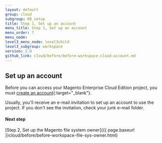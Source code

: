```yaml
---
layout: default
group: cloud
subgroup: 08_setup
title: Step 1, Set up an account
menu_title: Step 1, Set up an account
menu_order: 7
menu_node: 
level3_menu_node: level3child
level3_subgroup: workspace
version: 2.0
github_link: cloud/before/before-workspace-cloud-account.md
---
```


## Set up an account
Before you can access your Magento Enterprise Cloud Edition project, you must [create an account](https://accounts.magento.cloud){:target="_blank"}. 

Usually, you'll receive an e-mail invitation to set up an account to use the project. If you don't see the invitation, check your junk e-mail folder.

#### Next step
[Step 2, Set up the Magento file system owner]({{ page.baseurl }}cloud/before/before-workspace-file-sys-owner.html)